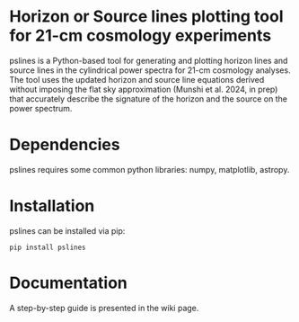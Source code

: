# Horizon or Source lines plotting tool for 21-cm cosmology experiments

pslines is a Python-based tool for generating and plotting horizon lines and source lines in the cylindrical power spectra for 21-cm cosmology analyses. The tool uses the updated horizon and source line equations derived without imposing the flat sky approximation (Munshi et al. 2024, in prep) that accurately describe the signature of the horizon and the source on the power spectrum.

# Dependencies
pslines requires some common python libraries: numpy, matplotlib, astropy.

# Installation
pslines can be installed via pip:
```
pip install pslines
```

# Documentation
A step-by-step guide is presented in the wiki page.
